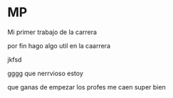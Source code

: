# MP
Mi primer trabajo de la carrera



por fin hago
algo util en la caarrera

jkfsd

gggg
que nerrvioso estoy

que ganas de empezar
los profes me caen super bien
